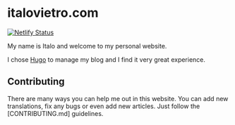 # italovietro.com

[![Netlify Status](https://api.netlify.com/api/v1/badges/ff823fd2-d787-4d46-997b-40e00643506a/deploy-status)](https://app.netlify.com/sites/optimistic-davinci-c6f486/deploys)

My name is Italo and welcome to my personal website.

I chose [Hugo](https://gohugo.io) to manage my blog and I find it very great experience.


## Contributing

There are many ways you can help me out in this website. You can add new translations, fix any bugs or even add new articles. 
Just follow the [CONTRIBUTING.md] guidelines.
